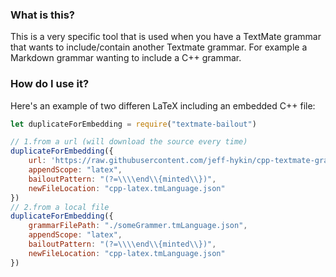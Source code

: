 ### What is this?

This is a very specific tool that is used when you have a TextMate grammar that wants to include/contain another Textmate grammar. For example a Markdown grammar wanting to include a C++ grammar.

### How do I use it?

Here's an example of two differen LaTeX including an embedded C++ file:
```javascript
let duplicateForEmbedding = require("textmate-bailout")

// 1.from a url (will download the source every time)
duplicateForEmbedding({ 
    url: 'https://raw.githubusercontent.com/jeff-hykin/cpp-textmate-grammar/syntaxes/cpp.tmLanguage.json', 
    appendScope: "latex",
    bailoutPattern: "(?=\\\\end\\{minted\\})",
    newFileLocation: "cpp-latex.tmLanguage.json"
})
// 2.from a local file
duplicateForEmbedding({
    grammarFilePath: "./someGrammer.tmLanguage.json",
    appendScope: "latex",
    bailoutPattern: "(?=\\\\end\\{minted\\})",
    newFileLocation: "cpp-latex.tmLanguage.json"
})
```